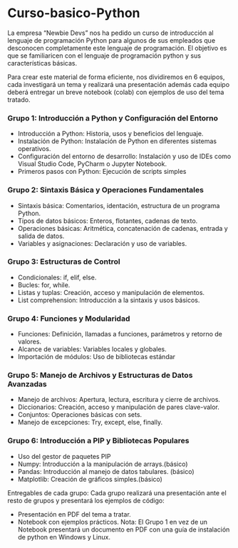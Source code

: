 # Curso-basico-Python

La empresa “Newbie Devs” nos ha pedido un curso de introducción al lenguaje de programación Python para algunos de sus empleados que desconocen completamente este lenguaje de programación. El objetivo es que se familiaricen con el lenguaje de programación python y sus características básicas. 

Para crear este material de forma eficiente, nos dividiremos en 6 equipos, cada investigará un tema y realizará una presentación además cada equipo deberá entregar un breve notebook (colab) con ejemplos de uso del tema tratado. 

### Grupo 1: Introducción a Python y Configuración del Entorno 

- Introducción a Python: Historia, usos y beneficios del lenguaje.
- Instalación de Python: Instalación de Python en diferentes sistemas operativos. 
- Configuración del entorno de desarrollo: Instalación y uso de IDEs como Visual Studio Code, PyCharm o Jupyter Notebook. 
- Primeros pasos con Python: Ejecución de scripts simples 

### Grupo 2: Sintaxis Básica y Operaciones Fundamentales 

- Sintaxis básica: Comentarios, identación, estructura de un programa Python. 
- Tipos de datos básicos: Enteros, flotantes, cadenas de texto. 
- Operaciones básicas: Aritmética, concatenación de cadenas, entrada y salida de datos. 
- Variables y asignaciones: Declaración y uso de variables. 

### Grupo 3: Estructuras de Control 

- Condicionales: if, elif, else. 
- Bucles: for, while. 
- Listas y tuplas: Creación, acceso y manipulación de elementos. 
- List comprehension: Introducción a la sintaxis y usos básicos.

### Grupo 4: Funciones y Modularidad 

- Funciones: Definición, llamadas a funciones, parámetros y retorno de valores. 
- Alcance de variables: Variables locales y globales. 
- Importación de módulos: Uso de bibliotecas estándar 

### Grupo 5: Manejo de Archivos y Estructuras de Datos Avanzadas 

- Manejo de archivos: Apertura, lectura, escritura y cierre de archivos. 
- Diccionarios: Creación, acceso y manipulación de pares clave-valor. 
- Conjuntos: Operaciones básicas con sets. 
- Manejo de excepciones: Try, except, else, finally. 

### Grupo 6: Introducción a PIP y Bibliotecas Populares 

- Uso del gestor de paquetes PIP 
- Numpy: Introducción a la manipulación de arrays.(básico) 
- Pandas: Introducción al manejo de datos tabulares. (básico) 
- Matplotlib: Creación de gráficos simples.(básico) 

Entregables de cada grupo: 
Cada grupo realizará una presentación ante el resto de grupos y presentará los ejemplos de código:
- Presentación en PDF del tema a tratar. 
- Notebook con ejemplos prácticos. 
Nota: El Grupo 1 en vez de un Notebook presentará un documento en PDF con una guía de instalación de python en Windows y Linux.

